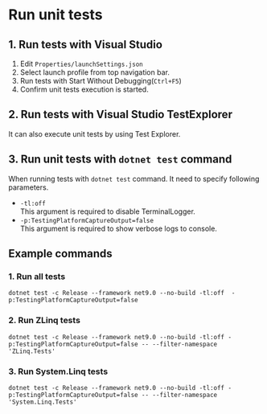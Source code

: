# Run unit tests

## 1. Run tests with Visual Studio

1. Edit `Properties/launchSettings.json`
2. Select launch profile from top navigation bar.
3. Run tests with Start Without Debugging(`Ctrl+F5`)
4. Confirm unit tests execution is started.

## 2. Run tests with Visual Studio TestExplorer

It can also execute unit tests by using Test Explorer.

## 3. Run unit tests with `dotnet test` command

When running tests with `dotnet test` command.
It need to specify following parameters.

- `-tl:off`  
    This argument is required to disable TerminalLogger.
- `-p:TestingPlatformCaptureOutput=false`  
    This argument is required to show verbose logs to console.

## Example commands

### 1. Run all tests

```
dotnet test -c Release --framework net9.0 --no-build -tl:off  -p:TestingPlatformCaptureOutput=false
```

### 2. Run ZLinq tests

```
dotnet test -c Release --framework net9.0 --no-build -tl:off -p:TestingPlatformCaptureOutput=false -- --filter-namespace 'ZLinq.Tests'
```

### 3. Run System.Linq tests

```
dotnet test -c Release --framework net9.0 --no-build -tl:off -p:TestingPlatformCaptureOutput=false -- --filter-namespace 'System.Linq.Tests'
```
